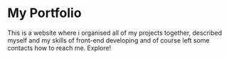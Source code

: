# My Portfolio
This is a website where i organised all of my projects together, described myself and my skills of front-end developing and of course left some contacts how to reach me. Explore!
